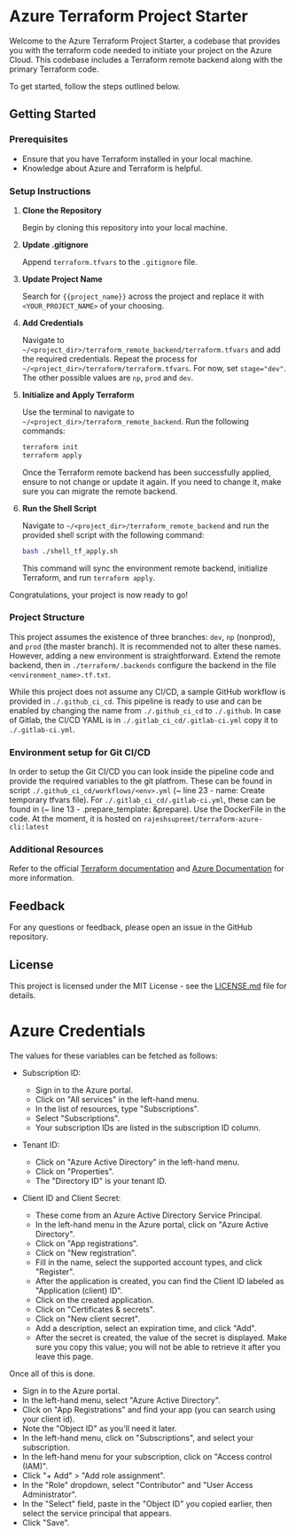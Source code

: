 # Azure Terraform Project Starter

Welcome to the Azure Terraform Project Starter, a codebase that provides you with the terraform code needed to initiate your project on the Azure Cloud. This codebase includes a Terraform remote backend along with the primary Terraform code. 

To get started, follow the steps outlined below.

## Getting Started

### Prerequisites

- Ensure that you have Terraform installed in your local machine.
- Knowledge about Azure and Terraform is helpful.

### Setup Instructions

1. **Clone the Repository**

   Begin by cloning this repository into your local machine.

2. **Update .gitignore**

   Append `terraform.tfvars` to the `.gitignore` file.

3. **Update Project Name**

   Search for `{{project_name}}` across the project and replace it with `<YOUR_PROJECT_NAME>` of your choosing.

4. **Add Credentials**

   Navigate to `~/<project_dir>/terraform_remote_backend/terraform.tfvars` and add the required credentials. Repeat the process for `~/<project_dir>/terraform/terraform.tfvars`. For now, set `stage="dev"`. The other possible values are `np`, `prod` and `dev`.

5. **Initialize and Apply Terraform**

   Use the terminal to navigate to `~/<project_dir>/terraform_remote_backend`. Run the following commands:
   
   ```bash
   terraform init
   terraform apply
   ```

   Once the Terraform remote backend has been successfully applied, ensure to not change or update it again. If you need to change it, make sure you can migrate the remote backend. 

6. **Run the Shell Script**

   Navigate to `~/<project_dir>/terraform_remote_backend` and run the provided shell script with the following command:

   ```bash
   bash ./shell_tf_apply.sh
   ```

   This command will sync the environment remote backend, initialize Terraform, and run `terraform apply`.

Congratulations, your project is now ready to go!


### Project Structure

This project assumes the existence of three branches: `dev`, `np` (nonprod), and `prod` (the master branch). It is recommended not to alter these names. However, adding a new environment is straightforward. Extend the remote backend, then in `./terraform/.backends` configure the backend in the file `<environment_name>.tf.txt`.

While this project does not assume any CI/CD, a sample GitHub workflow is provided in `./.github_ci_cd`. This pipeline is ready to use and can be enabled by changing the name from `./.github_ci_cd` to `./.github`. In case of Gitlab, the CI/CD YAML is in `./.gitlab_ci_cd/.gitlab-ci.yml` copy it to `./.gitlab-ci.yml`. 

### Environment setup for Git CI/CD 

In order to setup the Git CI/CD you can look inside the pipeline code and
provide the required variables to the git platfrom. These can be found in 
script `./.github_ci_cd/workflows/<env>.yml` (~ line 23 - name: Create temporary tfvars file).
For `./.gitlab_ci_cd/.gitlab-ci.yml`, these can be found in (~ line 13 - .prepare_template: &prepare).
Use the DockerFile in the code. At the moment, it is hosted on `rajeshsupreet/terraform-azure-cli:latest`

### Additional Resources

Refer to the official [Terraform documentation](https://www.terraform.io/docs/index.html) and [Azure Documentation](https://azure.microsoft.com/) for more information.

## Feedback

For any questions or feedback, please open an issue in the GitHub repository.

## License

This project is licensed under the MIT License - see the [LICENSE.md](LICENSE.md) file for details.


# Azure Credentials

The values for these variables can be fetched as follows:

- Subscription ID:
    - Sign in to the Azure portal.
    - Click on "All services" in the left-hand menu.
    - In the list of resources, type "Subscriptions".
    - Select "Subscriptions".
    - Your subscription IDs are listed in the subscription ID column.

- Tenant ID:
    - Click on "Azure Active Directory" in the left-hand menu.
    - Click on "Properties".
    - The "Directory ID" is your tenant ID.
    
- Client ID and Client Secret:
    - These come from an Azure Active Directory Service Principal.
    - In the left-hand menu in the Azure portal, click on "Azure Active Directory".
    - Click on "App registrations".
    - Click on "New registration".
    - Fill in the name, select the supported account types, and click "Register".
    - After the application is created, you can find the Client ID labeled as "Application (client) ID".
    - Click on the created application.
    - Click on "Certificates & secrets".
    - Click on "New client secret".
    - Add a description, select an expiration time, and click "Add".
    - After the secret is created, the value of the secret is displayed. Make sure you copy this value; you will not be able to retrieve it after you leave this page.

Once all of this is done.

- Sign in to the Azure portal.
- In the left-hand menu, select "Azure Active Directory".
- Click on "App Registrations" and find your app (you can search using your client id).
- Note the "Object ID" as you'll need it later.
- In the left-hand menu, click on "Subscriptions", and select your subscription.
- In the left-hand menu for your subscription, click on "Access control (IAM)".
- Click "+ Add" > "Add role assignment".
- In the "Role" dropdown, select "Contributor" and "User Access Administrator".
- In the "Select" field, paste in the "Object ID" you copied earlier, then select the service principal that appears.
- Click "Save".